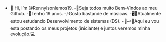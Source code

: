  - 👋 Hi, I’m @Rennylsonlemos19.
-🤗Seja todos muito Bem-Vindos ao meu Github.
-🖖Tenho 19 anos.
-🎶Gosto bastande de músicas.
-🖥️📘Atualmente estou estudando Desenvolvimento de sistemas (DS).
-🙏🗝️👨‍Aqui eu vou esta postando os meus projetos (iniciante) e juntos veremos minha evolução.💻
